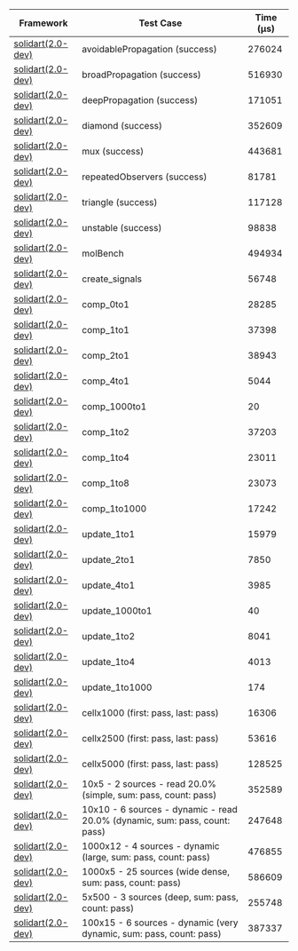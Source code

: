 | Framework | Test Case | Time (μs) |
| --- | --- | --- |
| [solidart(2.0-dev)](https://github.com/nank1ro/solidart/tree/dev) | avoidablePropagation (success) | 276024 |
| [solidart(2.0-dev)](https://github.com/nank1ro/solidart/tree/dev) | broadPropagation (success) | 516930 |
| [solidart(2.0-dev)](https://github.com/nank1ro/solidart/tree/dev) | deepPropagation (success) | 171051 |
| [solidart(2.0-dev)](https://github.com/nank1ro/solidart/tree/dev) | diamond (success) | 352609 |
| [solidart(2.0-dev)](https://github.com/nank1ro/solidart/tree/dev) | mux (success) | 443681 |
| [solidart(2.0-dev)](https://github.com/nank1ro/solidart/tree/dev) | repeatedObservers (success) | 81781 |
| [solidart(2.0-dev)](https://github.com/nank1ro/solidart/tree/dev) | triangle (success) | 117128 |
| [solidart(2.0-dev)](https://github.com/nank1ro/solidart/tree/dev) | unstable (success) | 98838 |
| [solidart(2.0-dev)](https://github.com/nank1ro/solidart/tree/dev) | molBench | 494934 |
| [solidart(2.0-dev)](https://github.com/nank1ro/solidart/tree/dev) | create_signals | 56748 |
| [solidart(2.0-dev)](https://github.com/nank1ro/solidart/tree/dev) | comp_0to1 | 28285 |
| [solidart(2.0-dev)](https://github.com/nank1ro/solidart/tree/dev) | comp_1to1 | 37398 |
| [solidart(2.0-dev)](https://github.com/nank1ro/solidart/tree/dev) | comp_2to1 | 38943 |
| [solidart(2.0-dev)](https://github.com/nank1ro/solidart/tree/dev) | comp_4to1 | 5044 |
| [solidart(2.0-dev)](https://github.com/nank1ro/solidart/tree/dev) | comp_1000to1 | 20 |
| [solidart(2.0-dev)](https://github.com/nank1ro/solidart/tree/dev) | comp_1to2 | 37203 |
| [solidart(2.0-dev)](https://github.com/nank1ro/solidart/tree/dev) | comp_1to4 | 23011 |
| [solidart(2.0-dev)](https://github.com/nank1ro/solidart/tree/dev) | comp_1to8 | 23073 |
| [solidart(2.0-dev)](https://github.com/nank1ro/solidart/tree/dev) | comp_1to1000 | 17242 |
| [solidart(2.0-dev)](https://github.com/nank1ro/solidart/tree/dev) | update_1to1 | 15979 |
| [solidart(2.0-dev)](https://github.com/nank1ro/solidart/tree/dev) | update_2to1 | 7850 |
| [solidart(2.0-dev)](https://github.com/nank1ro/solidart/tree/dev) | update_4to1 | 3985 |
| [solidart(2.0-dev)](https://github.com/nank1ro/solidart/tree/dev) | update_1000to1 | 40 |
| [solidart(2.0-dev)](https://github.com/nank1ro/solidart/tree/dev) | update_1to2 | 8041 |
| [solidart(2.0-dev)](https://github.com/nank1ro/solidart/tree/dev) | update_1to4 | 4013 |
| [solidart(2.0-dev)](https://github.com/nank1ro/solidart/tree/dev) | update_1to1000 | 174 |
| [solidart(2.0-dev)](https://github.com/nank1ro/solidart/tree/dev) | cellx1000 (first: pass, last: pass) | 16306 |
| [solidart(2.0-dev)](https://github.com/nank1ro/solidart/tree/dev) | cellx2500 (first: pass, last: pass) | 53616 |
| [solidart(2.0-dev)](https://github.com/nank1ro/solidart/tree/dev) | cellx5000 (first: pass, last: pass) | 128525 |
| [solidart(2.0-dev)](https://github.com/nank1ro/solidart/tree/dev) | 10x5 - 2 sources - read 20.0% (simple, sum: pass, count: pass) | 352589 |
| [solidart(2.0-dev)](https://github.com/nank1ro/solidart/tree/dev) | 10x10 - 6 sources - dynamic - read 20.0% (dynamic, sum: pass, count: pass) | 247648 |
| [solidart(2.0-dev)](https://github.com/nank1ro/solidart/tree/dev) | 1000x12 - 4 sources - dynamic (large, sum: pass, count: pass) | 476855 |
| [solidart(2.0-dev)](https://github.com/nank1ro/solidart/tree/dev) | 1000x5 - 25 sources (wide dense, sum: pass, count: pass) | 586609 |
| [solidart(2.0-dev)](https://github.com/nank1ro/solidart/tree/dev) | 5x500 - 3 sources (deep, sum: pass, count: pass) | 255748 |
| [solidart(2.0-dev)](https://github.com/nank1ro/solidart/tree/dev) | 100x15 - 6 sources - dynamic (very dynamic, sum: pass, count: pass) | 387337 |
